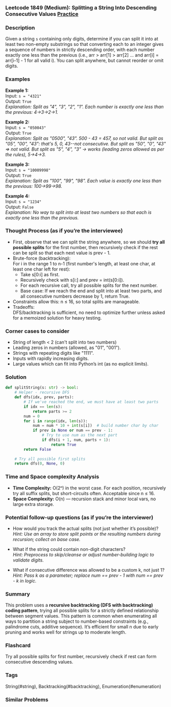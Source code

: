 ### Leetcode 1849 (Medium): Splitting a String Into Descending Consecutive Values [Practice](https://leetcode.com/problems/splitting-a-string-into-descending-consecutive-values)

### Description  
Given a string `s` containing only digits, determine if you can split it into at least two non-empty substrings so that converting each to an integer gives a sequence of numbers in strictly descending order, with each number exactly one less than the previous (i.e., arr > arr[1] > arr[2] ... and arr[i] = arr[i-1] - 1 for all valid i). You can split anywhere, but cannot reorder or omit digits.

### Examples  

**Example 1:**  
Input: `s = "4321"`  
Output: `True`  
*Explanation: Split as "4", "3", "2", "1". Each number is exactly one less than the previous: 4→3→2→1.*

**Example 2:**  
Input: `s = "050043"`  
Output: `True`  
*Explanation: Split as "0500", "43". 500 - 43 = 457, so not valid. But split as "05", "00", "43": that's 5, 0, 43--not consecutive. But split as "50", "0", "43" => not valid. But split as "5", "4", "3" → works (leading zeros allowed as per the rules), 5→4→3.*

**Example 3:**  
Input: `s = "10009998"`  
Output: `True`  
*Explanation: Split as "100", "99", "98". Each value is exactly one less than the previous: 100→99→98.*

**Example 4:**  
Input: `s = "1234"`  
Output: `False`  
*Explanation: No way to split into at least two numbers so that each is exactly one less than the previous.*

### Thought Process (as if you’re the interviewee)  
- First, observe that we can split the string anywhere, so we should **try all possible splits** for the first number, then recursively check if the rest can be split so that each next value is prev - 1.
- Brute-force (backtracking):  
  For i in the range 1 to n-1 (first number's length, at least one char, at least one char left for rest):
    - Take s[0:i] as first.
    - Recursively check with s[i:] and prev = int(s[0:i]).
    - For each recursive call, try all possible splits for the next number.
    - Base case: If we reach the end and split into at least two parts, and all consecutive numbers decrease by 1, return True.
- Constraints allow this: n ≤ 16, so total splits are manageable.
- Tradeoffs:  
  DFS/backtracking is sufficient, no need to optimize further unless asked for a memoized solution for heavy testing.

### Corner cases to consider  
- String of length < 2 (can't split into two numbers)
- Leading zeros in numbers (allowed, as "01", "001").
- Strings with repeating digits like "1111".
- Inputs with rapidly increasing digits.
- Large values which can fit into Python’s int (as no explicit limits).

### Solution

```python
def splitString(s: str) -> bool:
    # Helper - recursive DFS
    def dfs(idx, prev, parts):
        # If we've reached the end, we must have at least two parts
        if idx == len(s):
            return parts >= 2
        num = 0
        for i in range(idx, len(s)):
            num = num * 10 + int(s[i])  # build number char by char
            if prev is None or num == prev - 1:
                # Try to use num as the next part
                if dfs(i + 1, num, parts + 1):
                    return True
        return False
    
    # Try all possible first splits
    return dfs(0, None, 0)
```

### Time and Space complexity Analysis  

- **Time Complexity:** O(2ⁿ) in the worst case. For each position, recursively try all suffix splits, but short-circuits often. Acceptable since n ≤ 16.
- **Space Complexity:** O(n) — recursion stack and minor local vars, no large extra storage.

### Potential follow-up questions (as if you’re the interviewer)  

- How would you track the actual splits (not just whether it’s possible)?  
  *Hint: Use an array to store split points or the resulting numbers during recursion; collect on base case.*

- What if the string could contain non-digit characters?  
  *Hint: Preprocess to skip/cleanse or adjust number-building logic to validate digits.*

- What if consecutive difference was allowed to be a custom k, not just 1?  
  *Hint: Pass k as a parameter; replace num == prev - 1 with num == prev - k in logic.*

### Summary
This problem uses a **recursive backtracking (DFS with backtracking) coding pattern**, trying all possible splits for a strictly defined relationship between segment values. This pattern is common when enumerating all ways to partition a string subject to number-based constraints (e.g., palindrome cuts, additive sequence). It’s efficient for small n due to early pruning and works well for strings up to moderate length.


### Flashcard
Try all possible splits for first number, recursively check if rest can form consecutive descending values.

### Tags
String(#string), Backtracking(#backtracking), Enumeration(#enumeration)

### Similar Problems

